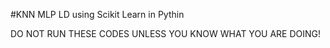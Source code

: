 #KNN MLP LD using Scikit Learn in Pythin


DO NOT RUN THESE CODES UNLESS YOU KNOW WHAT YOU ARE DOING!
